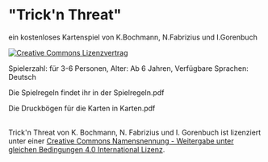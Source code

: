# "Trick'n Threat"
ein kostenloses Kartenspiel von K.Bochmann, N.Fabrizius und I.Gorenbuch

<a rel="license" href="http://creativecommons.org/licenses/by-sa/4.0/"><img alt="Creative Commons Lizenzvertrag" style="border-width:0" src="https://i.creativecommons.org/l/by-sa/4.0/88x31.png" /></a>

Spielerzahl: für 3-6 Personen, Alter: Ab 6 Jahren, Verfügbare Sprachen: Deutsch

Die Spielregeln findet ihr in der Spielregeln.pdf

Die Druckbögen für die Karten in Karten.pdf

<br /><span xmlns:dct="http://purl.org/dc/terms/" property="dct:title">Trick'n Threat</span> von <span xmlns:cc="http://creativecommons.org/ns#" property="cc:attributionName">K. Bochmann, N. Fabrizius und I. Gorenbuch</span> ist lizenziert unter einer <a rel="license" href="http://creativecommons.org/licenses/by-sa/4.0/">Creative Commons Namensnennung - Weitergabe unter gleichen Bedingungen 4.0 International Lizenz</a>.
